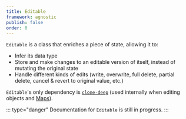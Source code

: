 ```yaml
---
title: Editable
framework: agnostic
publish: false
order: 0
---
```



`Editable` is a class that enriches a piece of state, allowing it to:
- Infer its data type
- Store and make changes to an editable version of itself, instead of mutating the original state
- Handle different kinds of edits (write, overwrite, full delete, partial delete, cancel &amp; revert to original value, etc.)

`Editable`'s only dependency is [`clone-deep`](https://www.npmjs.com/package/clone-deep) (used internally when editing objects and [Maps](https://developer.mozilla.org/en-US/docs/Web/JavaScript/Reference/Global_Objects/Map)).

::: type="danger"
Documentation for `Editable` is still in progress.
:::

<!--
:::
## Construct an Editable instance
:::

To construct an Editable instance (Object), use the Editable constructor, which takes two parameters:

:::

| Parameter | Type | Required | Description |
| --- | --- | --- | --- |
| `state` | any | yes | Passes the state that will be made editable. |
| `options` | Object | no | Passes options for the Editable instance. See the [Editable constructor options](#Editable-constructor-options) section for more guidance. |

:::


:::
```js
const instance = new Editable(state[, options])
```
:::

:::

| Option | Type | Default | Description | Parameters | Return value |
| --- | --- | --- | --- | --- | --- |
| `type` | String | none | <p>Tells the Editable instance what data type your state is. If you don't pass this option, the Editable instance will infer the data type based on the state passed to the constructor.</p>::: type="warning"You should pass the `type` option any time your original state is not the same type as the state that will be written—for example, when you're using Editable to edit a Date, a File, or a FileList, but your store's placeholder value is a String or an empty Object.:::::: type="info"<p>You can pass any String as the <code>type</code> option, or you can pick from one of the following intended types:</p><ul><li>`'array'`</li><li>`'boolean'`</li><li>`'date'`</li><li>`'file'`</li><li>`'filelist'`</li><li>`'map'`</li><li>`'number'`</li><li>`'object'`</li><li>`'string'`</li></ul>::: | N/A | N/A |
| `onEdit(newState, instance)` | Function | <p>See the [How Editable edits state](#How-Editable-edits-state) section for more guidance.</p> | <p>Called by the Editable instance after either writing or erasing state.</p><p>For more guidance, see the [How Editable edits state](#How-Editable-edits-state) section.</p> | The new state (can be any type) and the Editable instance (Object) | N/A |
| `onWrite(newState, instance)` | Function | none | <p>Called by the Editable instance after writing state.</p><p>For more guidance, see the [How Editable edits state](#How-Editable-edits-state) section.</p> | The new state (can be any type) and the Editable instance (Object) | N/A |
| `onErase(newState, instance)` | Function | none | <p>Called by the Editable instance after erasing state.</p><p>For more guidance, see the [How Editable edits state](#How-Editable-edits-state) section.</p> | The new state (can be any type) and the Editable instance (Object) | N/A |

:::

:::
## Access state and methods
:::

The constructed Editable instance is an Object, and state and methods can be accessed via its properties:


:::
| Property | Type | Description | Parameters | Return value |
| --- | --- | --- | --- | --- |
| `state` | any | A deep copy of the state passed to the Editable constructor | N/A | N/A |
| `editableState` | any | A deep copy of `state` that you can edit. | N/A | N/A |
| `type` | Getter | See return value | N/A | The Editable instance's inferred data type (String) |
| `setState(newState)` | Function | Sets the Editable instance's `state` | The new `state` (any) | The Editable instance (`this`) |
| `setEditableState(newEditableState)` | Function | Sets the Editable instance's `editableState` | The new `editableState` (any) | The Editable instance (`this`) |
| `cancel()` | Function | <p>Resets `editableState` to a shallow copy of `state`.</p>::: type="info"`cancel` does not trigger the Editable instance to call your `onEdit`, `onWrite`, or `onErase` functions.::: | none | The Editable instance (`this`) |
| `write(options)` | Function | <p>Writes `editableState` to `state`.</p><p>The exact write behavior depends on `type` and the `write` function's `options` parameter. See the [How Editable writes state](#How-Editable-writes-state) section for more guidance.</p> | <p>An `options` object.</p><p>See the [How Editable writes state](#How-Editable-writes-state) section for more guidance.</p> | The Editable instance (`this`) |
| `erase(options)` | Function | <p>Erases `state`.</p><p>The exact erase behavior depends on `type` and the `erase` function's `options` parameter. See the [How Editable erases state](#How-Editable-erases-state) section for more guidance.</p> | <p>An `options` object.</p><p>See the [How Editable erases state](#How-Editable-erases-state) section for more guidance.</p> | The Editable instance (`this`) |
:::


:::
### How Editable edits state
:::

In general, whenever the `write` or `erase` methods are called, the Editable instance creates an edited version of its original state, then calls your `onEdit` function, passing the edited state as the first argument and itself (i.e. `this`) as the second argument.

The default `onEdit` function, shown below, sets `state` to the edited state each time you call one of the editing methods:

:::
```js
/*
 * Default onEdit function for Editable
 */
(newState, instance) => instance.setState(newState)
```
:::

Immediately afterward, the Editable instance will also call your `onWrite` or `onErase` functions, depending on which method you called. `onWrite` and `onErase` also receive the edited state as the first argument and the Editable instance (i.e. `this`) as the second argument.

The edited state is created differently depending on whether you call `write` or `erase`; keep reading for more guidance.


:::
### How Editable writes state
:::

The way Editable writes state varies based on the instance's `type` property and the `options` object passed by you as the `write` method's first argument.

First, here's a breakdown of what `options` can contain:

:::
| Property | Type | Required | Description |
| --- | --- | --- | --- |
| `item` | any | no | Passes an item that will be added to the end of an Array |
| `key` | String | Only when `type` is `map` or `object` | Indicates which of the Map or Object's keys will have its value set |
| `value` | any | no | Passes the value that will be set as the new value for the Map or Object's key (specified by the `key` option) |
| `rename` | String | no | Indicates which of the Map or Object's keys will be renamed using the String passed to the `key` option |
:::

And here's a breakdown of how all those factors influence write behavior:

:::
| When `type` is... | And `options` includes | New state is... |
| --- | --- | --- |
| `'array'` | `item` | `state`, with `options.item` appended as the last item in the array |
| `'array'` | nothing | `editableState` |
| `'map'` or `'object'` | `key`, `value`, and `rename` properties | `state` with the key specified by `rename` renamed to the key specified by `key`, and the value of `state[key]` set to `value` |
| `'map'` or `'object'` | Only `key` and `rename` properties | `state` with the key specified by `rename` renamed to the key specified by `key` (value is unchanged) |
| `'map'` or `'object'` | Only `key` and `value` properties | `state` with the value of `state[key]` set to `value` |
| anything else | anything | `editableState` |
:::



:::
### How Editable erases state
:::

The way Editable erases state varies based on the instance's `type` property and the `options` object passed by you as the `write` method's first argument.

First, here's a breakdown of what `options` can contain:

:::

| Property | Type | Required | Description |
| --- | --- | --- | --- |
| `key` | String | no | Indicates which key of a Map or Object should be deleted. |
| `item(currentItem)` | String, Function | no | Indicates which item in an Array should be removed. See the [How to erase items from Arrays](#How-to-erase-items-from-arrays) section for more guidance. |
| `last` | Boolean | no | <p>Indicates whether or not the Editable instance should remove the last item from an Array or delete the last key of a Map or Object.</p>::: type="warning"The order of keys in JavaScript Objects is not consistent. Deleting the "last" key may not produce the same results across all environments. If the order of keys is important for your use case, consider using Maps instead.::: |
| `all` | Boolean | no | Indicates whether or not Editable should remove all items from an Array or delete all key/value pairs from a Map or Object. |

:::


And here's a breakdown of how all those factors influence erase behavior:

:::

| When `type` is... | And `options` includes | New state is... |
| --- | --- | --- |
| `'array'` | `item` | See the [How to erase items from Arrays](#How-to-erase-items-from-arrays) section for more guidance. |
| `'array'` | `last: true` | `state`, with the last item removed |
| `'array'` | `all: true` | `[]` |
| `'map'` or `'object'` | `key` | `state`, with the key matching `options.key` deleted |
| `'map'` or `'object'` | `last: true` | <p>`state`, with the last key deleted.</p>::: type="warning"The order of keys in JavaScript Objects is not consistent. Deleting the "last" key may not produce the same results across all environments. If the order of keys is important for your use case, consider using Maps instead.::: |
| `'map'` | `all: true` | `new Map()` |
| `'object'` | `all: true` | `{}` |
| `'boolean'` | anything | `false` |
| `'date'` | anything | `new Date()` |
| `'number'` | anything | `0` |
| `'string'` | anything | `''` |
| anything else | anything | `undefined` |

:::

::: type="info"

When erasing arrays, objects, and maps, you can set multiple options. For example, if you pass `{ last: true, item: 'myItem' }` while erasing an array, Syncable will remove `'myItem'` AND will remove the last value in the array.

Erase operations are performed in the following order (from most specific to least specific operation):
1. Erase an item (Arrays only)
2. Erase a key/value pair (Objects and Maps only)
1. Erase the last item from an Array, or the last key/value pair from an Object or Map
1. Erase all items from an Array, or all key/value pairs from an Object or Map

:::


:::
### How to erase items from Arrays
:::

When `type` is `'array'`, the `erase` method's `item` option indicates which item in `state` should be erased.

If `options.item` is a String, the Editable instance will find and remove all items in `state` that are strictly equal to `options.item`.

If `options.item` is a Function, the Editable instance will iterate through `state`, calling the `options.item` function on each item in the array, passing the item as the first argument. The Editable instance will remove all items for which the `options.item` function returns `true`.

For example, if you have an array of objects that have a unique ID in the `id` key, and you want the Editable instance to find and delete the item whose ID is `'abc'`, you can call `erase` like so:

:::
```js
editable.erase({
  item: currentItem => currentItem.id === 'abc'
})
```
:::

::: type="info"
If `options.item(currentItem)` returns `false` for every item in `state`, the Editable instance will not remove any items.

If `options.item(currentItem)` returns `true` for more than one item in `state`, all of the matching items will be removed.
::: -->
